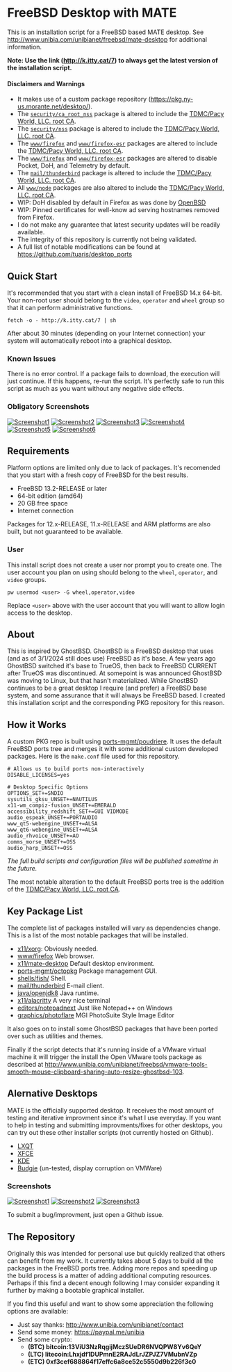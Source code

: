# FreeBSD Desktop with MATE

This is an installation script for a FreeBSD based MATE desktop. See http://www.unibia.com/unibianet/freebsd/mate-desktop for additional information.

__Note: Use the link (http://k.itty.cat/7) to always get the latest version of the installation script.__

#### Disclaimers and Warnings

* It makes use of a custom package repository (https://pkg.ny-us.morante.net/desktop/). 
* The [`security/ca_root_nss`](https://www.freshports.org/security/ca_root_nss) package is altered to include the [TDMC/Pacy World, LLC. root CA](http://www.pacyworld.com/ca.php).
* The [`security/nss`](https://www.freshports.org/security/nss) package is altered to include the [TDMC/Pacy World, LLC. root CA](http://www.pacyworld.com/ca.php).
* The [`www/firefox`](https://www.freshports.org/www/firefox) and [`www/firefox-esr`](https://www.freshports.org/www/firefox-esr) packages are altered to include the [TDMC/Pacy World, LLC. root CA](http://www.pacyworld.com/ca.php).
* The [`www/firefox`](https://www.freshports.org/www/firefox) and [`www/firefox-esr`](https://www.freshports.org/www/firefox-esr) packages are altered to disable Pocket, DoH, and Telemetry by default.
* The [`mail/thunderbird`](https://www.freshports.org/mail/thunderbird) package is altered to include the [TDMC/Pacy World, LLC. root CA](http://www.pacyworld.com/ca.php).
* All [`www/node`](https://www.freshports.org/www/node) packages are also altered to include the [TDMC/Pacy World, LLC. root CA](http://www.pacyworld.com/ca.php).
* WIP: DoH disabled by default in Firefox as was done by [OpenBSD](https://undeadly.org/cgi?action=article;sid=20190911113856)
* WIP: Pinned certificates for well-know ad serving hostnames removed from Firefox.
* I do not make any guarantee that latest security updates will be readily available.
* The integrity of this repository is currently not being validated.
* A full list of notable modifications can be found at https://github.com/tuaris/desktop_ports

## Quick Start

It's recommended that you start with a clean install of FreeBSD 14.x 64-bit.  Your non-root user
should belong to the `video`, `operator` and `wheel` group so that it can perform administrative functions.

```
fetch -o - http://k.itty.cat/7 | sh
```

After about 30 minutes (depending on your Internet connection) your system will automatically
reboot into a graphical desktop.

### Known Issues

There is no error control.  If a package fails to download, the execution will just continue.  If this happens, re-run the script.  It's perfectly safe to run this script as much as you want without any negative side effects.

### Obligatory Screenshots

[![Screenshot1](http://venus.morante.net/downloads/unibia/screenshots/freebsd/thumb/desktop-1-250px.jpg?gh)](http://venus.morante.net/downloads/unibia/screenshots/freebsd/desktop-1.jpg)
[![Screenshot2](http://venus.morante.net/downloads/unibia/screenshots/freebsd/thumb/desktop-2-250px.jpg?gh)](http://venus.morante.net/downloads/unibia/screenshots/freebsd/desktop-2.jpg)
[![Screenshot3](http://venus.morante.net/downloads/unibia/screenshots/freebsd/thumb/desktop-3-250px.jpg?gh)](http://venus.morante.net/downloads/unibia/screenshots/freebsd/desktop-3.jpg)
[![Screenshot4](http://venus.morante.net/downloads/unibia/screenshots/freebsd/thumb/desktop-4-250px.jpg?gh)](http://venus.morante.net/downloads/unibia/screenshots/freebsd/desktop-4.jpg)
[![Screenshot5](http://venus.morante.net/downloads/unibia/screenshots/freebsd/thumb/desktop-5-250px.jpg?gh)](http://venus.morante.net/downloads/unibia/screenshots/freebsd/desktop-5.jpg)
[![Screenshot6](http://venus.morante.net/downloads/unibia/screenshots/freebsd/thumb/desktop-6-250px.jpg?gh)](http://venus.morante.net/downloads/unibia/screenshots/freebsd/desktop-6.jpg)

## Requirements

Platform options are limited only due to lack of packages.  It's recomended that you start with a fresh copy of FreeBSD for the best results.

- FreeBSD 13.2-RELEASE or later
- 64-bit edition (amd64)
- 20 GB free space
- Internet connection

Packages for 12.x-RELEASE, 11.x-RELEASE and ARM platforms are also built, but not guaranteed to be available.

### User

This install script does not create a user nor prompt you to create one.  The user account you plan on using should belong to the `wheel`, `operator`, and `video` groups.

```
pw usermod <user> -G wheel,operator,video
```

Replace `<user>` above with the user account that you will want to allow login access to the desktop.

## About

This is inspired by GhostBSD.  GhostBSD is a FreeBSD desktop that uses (and as of 3/1/2024 still does use) FreeBSD as it's base. A few years ago GhostBSD switched it's base to TrueOS, then back to FreeBSD CURRENT after TrueOS was discontinued.  At somepoint is was announced GhostBSD was moving to Linux, but that hasn't materialized.  While GhostBSD continues to be a great desktop I require (and prefer) a FreeBSD base system, and some assurance that it will always be FreeBSD based. I created this installation script and the corresponding PKG repository for this reason.

## How it Works

A custom PKG repo is built using [ports-mgmt/poudriere](https://www.freshports.org/ports-mgmt/poudriere). It uses the default FreeBSD ports tree and merges it with some additional custom developed packages.  Here is the `make.conf` file used for this repository.

```
# Allows us to build ports non-interactively
DISABLE_LICENSES=yes

# Desktop Specific Options
OPTIONS_SET+=SNDIO
sysutils_gksu_UNSET+=NAUTILUS
x11-wm_compiz-fusion_UNSET+=EMERALD
accessibility_redshift_SET+=GUI VIDMODE
audio_espeak_UNSET+=PORTAUDIO
www_qt5-webengine_UNSET+=ALSA
www_qt6-webengine_UNSET+=ALSA
audio_rhvoice_UNSET+=AO
comms_morse_UNSET+=OSS
audio_harp_UNSET+=OSS
```

*The full build scripts and configuration files will be published sometime in the future.*

The most notable alteration to the default FreeBSD ports tree is the addition of the [TDMC/Pacy World, LLC. root CA](http://www.pacyworld.com/ca.php).

## Key Package List

The complete list of packages installed will vary as dependencies change.  This is a list of the most notable packages that will be installed.

- [x11/xorg](https://www.freshports.org/x11/xorg): Obviously needed.
- [www/firefox](https://www.freshports.org/www/firefox/) Web browser.
- [x11/mate-desktop](https://www.freshports.org/x11/mate-desktop/) Default desktop environment.
- [ports-mgmt/octopkg](https://www.freshports.org/ports-mgmt/octopkg/) Package management GUI.
- [shells/fish/](https://www.freshports.org/shells/fish/) Shell.
- [mail/thunderbird](https://www.freshports.org/mail/thunderbird) E-mail client.
- [java/openjdk8](https://www.freshports.org/java/openjdk8/) Java runtime.
- [x11/alacritty](https://www.freshports.org/x11/alacritty/) A very nice terminal
- [editors/notepadnext](https://www.freshports.org/editors/notepadnext/) Just like Notepad++ on Windows
- [graphics/photoflare](https://www.freshports.org/graphics/photoflare/) MGI PhotoSuite Style Image Editor

It also goes on to install some GhostBSD packages that have been ported over such as utilities and themes.

Finally if the script detects that it's running inside of a VMware virtual machine it will trigger the install the Open VMware tools package as described at http://www.unibia.com/unibianet/freebsd/vmware-tools-smooth-mouse-clipboard-sharing-auto-resize-ghostbsd-103.

## Alernative Desktops

MATE is the officially supported desktop.  It receives the most amount of testing and iterative improvment since it's what I use everyday.  If you want to help in testing and submitting improvments/fixes for other desktops, you can try out these other installer scripts (not currently hosted on Github).

- [LXQT](http://ftp.morante.net/pub/FreeBSD/extra/desktop/freebsd-lxqt-desktop.sh)
- [XFCE](http://ftp.morante.net/pub/FreeBSD/extra/desktop/freebsd-xfce-desktop.sh)
- [KDE](http://ftp.morante.net/pub/FreeBSD/extra/desktop/freebsd-kde-desktop.sh)
- [Budgie](http://ftp.morante.net/pub/FreeBSD/extra/desktop/freebsd-budgie-desktop.sh) (un-tested, display corruption on VMWare)

### Screenshots

[![Screenshot1](http://download.morante.net/unibia/screenshots/freebsd/thumb/freebsd-lxqt-desktop-275px.jpg?gh)](http://download.morante.net/unibia/screenshots/freebsd/freebsd-lxqt-desktop.jpg)
[![Screenshot2](http://download.morante.net/unibia/screenshots/freebsd/thumb/freebsd-xfce-desktop-275px.jpg?gh)](http://download.morante.net/unibia/screenshots/freebsd/freebsd-xfce-desktop.jpg)
[![Screenshot3](http://download.morante.net/unibia/screenshots/freebsd/thumb/freebsd-kde-desktop-275px.jpg?gh)](http://download.morante.net/unibia/screenshots/freebsd/freebsd-kde-desktop.jpg)

To submit a bug/improvment, just open a Github issue.

## The Repository

Originally this was intended for personal use but quickly realized that others can benefit from my work.  It currently takes about 5 days to build all the packages in the FreeBSD ports tree.  Adding more repos and speeding up the build process is a matter of adding additional computing resources.  Perhaps if this find a decent enough following I may consider expanding it further by making a bootable graphical installer.

If you find this useful and want to show some appreciation the following options are available:

- Just say thanks: http://www.unibia.com/unibianet/contact
- Send some money: https://paypal.me/unibia
- Send some crypto: 
    - __(BTC) bitcoin:13ViU3NzRqgijMczSUeDR6NVQPW8Yv6QeY__
    - __(LTC) litecoin:Lhxjdf1DUPmnE2RAJdLrJZPJZ7VMubnVZp__  
    - __(ETC) 0xf3cef688864f17effc6a8ce52c5550d9b226f3c0__
